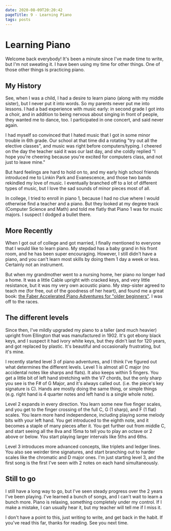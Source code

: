 ```yaml
---
date: 2020-08-09T20:20:42
pageTitle: 9 - Learning Piano
tags: posts
---
```


# Learning Piano
Welcome back everybody! It's been a minute since I've made time to write, but I'm not sweating it. I have been using my time for other things. One of those other things is practicing piano.

## My History
See, when I was a child, I had a desire to learn piano (along with my middle sister), but I never put it into words. So my parents never put me into lessons. I had a bad experience with music early: in second grade I got into a choir, and in addition to being nervous about singing in front of people, they wanted me to dance, too. I participated in one concert, and said never again.

I had myself so convinced that I hated music that I got in some minor trouble in 6th grade. Our school at that time did a rotating "try out all the elective classes", and music was right before computers/typing. I cheered on the day the teacher said it was our last day, and she coldly replied "I hope you're cheering because you're excited for computers class, and not just to leave mine."

But hard feelings are hard to hold on to, and my early high school friends introduced me to Linkin Park and Evanescence, and those two bands rekindled my love of music. I eventually branched off to a lot of different types of music, but I love the sad sounds of minor pieces most of all.

In college, I tried to enroll in piano 1, because I had no clue where I would otherwise find a teacher and a piano. But they looked at my degree track (Computer Science and Math) and told me flatly that Piano 1 was for music majors. I suspect I dodged a bullet there.

## More Recently
When I got out of college and got married, I finally mentioned to everyone that I would like to learn piano. My stepdad has a baby grand in his front room, and he has been super encouraging. However, I still didn't have a piano, and you can't learn most skills by doing them 1 day a week or less. Certainly not an instrument.

But when my grandmother went to a nursing home, her piano no longer had a home. It was a little Cable upright with cracked keys, and very little resistance, but it was my very own acoustic piano. My step-sister agreed to teach me (for free, out of the goodness of her heart), and found me a great book: [the Faber Accelerated Piano Adventures for "older beginners"](https://pianoadventures.com/browse/libraries/piano-adventures/libraries-piano-adventures-accelerated-piano-adventures/). I was off to the races.

## The different levels
Since then, I've mildly upgraded my piano to a taller (and much heavier) upright from Ellington that was manufactured in 1902. It's got ebony black keys, and I suspect it had ivory white keys, but they didn't last for 120 years, and got replaced by plastic. It's beautiful and occasionally frustrating, but it's mine.

I recently started level 3 of piano adventures, and I think I've figured out what determines the different levels. Level 1 is almost all C major (no accidental notes like sharps and flats). It also keeps within 5 fingers. You get a little bit of left hand stretching with the V7 chords, but the only sharp you see is the F# of G Major, and it's always called out. (i.e. the piece's key signature is C). Hands are mostly doing the same thing, or simple things (e.g. right hand is 4 quarter notes and left hand is a single whole note).

Level 2 expands in every direction. You learn some new five finger scales, and you get to the finger crossing of the full C, G (1 sharp), and F (1 flat) scales. You learn more hand independence, including playing some melody bits with your left hand. You get introduced to the eighth note, and it becomes a staple of many pieces after it. You get further out from middle C, and start seeing all the 8va and 15ma to tell you to play an octave or 2 above or below. You start playing larger intervals like 5ths and 6ths.

Level 3 introduces more advanced concepts, like triplets and ledger lines. You also see weirder time signatures, and start branching out to harder scales like the chromatic and D major ones. I'm just starting level 3, and the first song is the first I've seen with 2 notes on each hand simultaneously.

## Still to go
I still have a long way to go, but I've seen steady progress over the 2 years I've been playing. I've learned a bunch of songs, and I can't wait to learn a bunch more. Piano is relaxing, something completely under my control. If I make a mistake, I can usually hear it, but my teacher will tell me if I miss it.

I don't have a point to this, just writing to write, and get back in the habit. If you've read this far, thanks for reading. See you next time.
